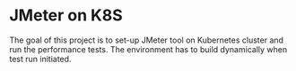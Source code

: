 # JMeter on K8S

The goal of this project is to set-up JMeter tool on Kubernetes cluster and run the performance tests. The environment has to build dynamically when test run initiated.
